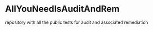 # AllYouNeedIsAuditAndRem
repository with all the public tests for audit and associated remediation

